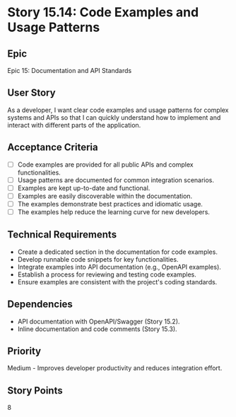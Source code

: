 # Story 15.14: Code Examples and Usage Patterns

## Epic

Epic 15: Documentation and API Standards

## User Story

As a developer, I want clear code examples and usage patterns for complex systems and APIs so that I can quickly understand how to implement and interact with different parts of the application.

## Acceptance Criteria

- [ ] Code examples are provided for all public APIs and complex functionalities.
- [ ] Usage patterns are documented for common integration scenarios.
- [ ] Examples are kept up-to-date and functional.
- [ ] Examples are easily discoverable within the documentation.
- [ ] The examples demonstrate best practices and idiomatic usage.
- [ ] The examples help reduce the learning curve for new developers.

## Technical Requirements

- Create a dedicated section in the documentation for code examples.
- Develop runnable code snippets for key functionalities.
- Integrate examples into API documentation (e.g., OpenAPI examples).
- Establish a process for reviewing and testing code examples.
- Ensure examples are consistent with the project's coding standards.

## Dependencies

- API documentation with OpenAPI/Swagger (Story 15.2).
- Inline documentation and code comments (Story 15.3).

## Priority

Medium - Improves developer productivity and reduces integration effort.

## Story Points

8
